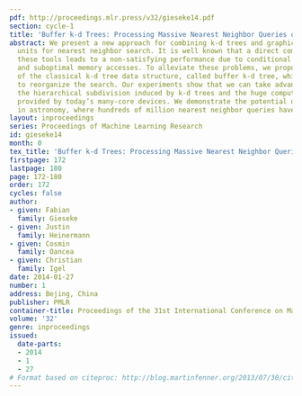 ```yaml
---
pdf: http://proceedings.mlr.press/v32/gieseke14.pdf
section: cycle-1
title: 'Buffer k-d Trees: Processing Massive Nearest Neighbor Queries on GPUs'
abstract: We present a new approach for combining k-d trees and graphics processing
  units for nearest neighbor search. It is well known that a direct combination of
  these tools leads to a non-satisfying performance due to conditional computations
  and suboptimal memory accesses. To alleviate these problems, we propose a variant
  of the classical k-d tree data structure, called buffer k-d tree, which can be used
  to reorganize the search. Our experiments show that we can take advantage of both
  the hierarchical subdivision induced by k-d trees and the huge computational resources
  provided by today’s many-core devices. We demonstrate the potential of our approach
  in astronomy, where hundreds of million nearest neighbor queries have to be processed.
layout: inproceedings
series: Proceedings of Machine Learning Research
id: gieseke14
month: 0
tex_title: 'Buffer k-d Trees: Processing Massive Nearest Neighbor Queries on GPUs'
firstpage: 172
lastpage: 180
page: 172-180
order: 172
cycles: false
author:
- given: Fabian
  family: Gieseke
- given: Justin
  family: Heinermann
- given: Cosmin
  family: Oancea
- given: Christian
  family: Igel
date: 2014-01-27
number: 1
address: Bejing, China
publisher: PMLR
container-title: Proceedings of the 31st International Conference on Machine Learning
volume: '32'
genre: inproceedings
issued:
  date-parts:
  - 2014
  - 1
  - 27
# Format based on citeproc: http://blog.martinfenner.org/2013/07/30/citeproc-yaml-for-bibliographies/
---
```

